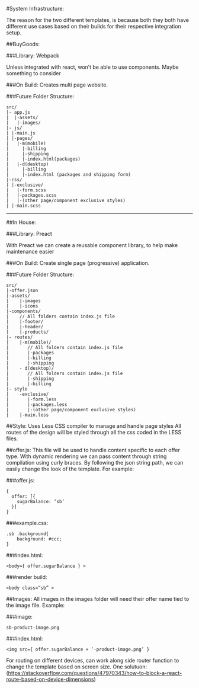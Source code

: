 #System Infrastructure:

The reason for the two different templates, is because both they both have different use cases based on their builds for their respective integration setup.

##BuyGoods:

###Library:
Webpack

Unless integrated with react, won’t be able to use components. Maybe something to consider

###On Build:
Creates multi page website.

###Future Folder Structure:
```
src/
|- app.js
|  |-assets/
|   |-images/
|- js/
| |-main.js
| |-pages/
|   |-m(mobile)
|     |-billing
|     |-shipping
|     |-index.html(packages)  
|   |-d(desktop)
|     |-billing
|     |-index.html (packages and shipping form)
|-css/
| |-exclusive/
|   |-form.scss
|   |-packages.scss
|   |-(other page/component exclusive styles)
| |-main.scss
```        

______________________________

##In House:

###Library:
Preact

With Preact we can create a reusable component library, to help make maintenance easier

###On Build:
Create single page (progressive) application.

###Future Folder Structure:
```
src/
|-offer.json
|-assets/
|    |-images
|    |-icons
|-components/
|    // All folders contain index.js file
|    |-footer/
|    |-header/
|    |-products/
|- routes/
|    |-m(mobile)/
|       // All folders contain index.js file  
|       |-packages
|       |-billing
|       |-shipping
|    - d(desktop)/
|       // All folders contain index.js file  
|       |-shipping
|       |-billing
|- style
|    -exclusive/
|       |-form.less
|       |-packages.less
|       |-(other page/component exclusive styles)
|    |-main.less
```

##Style:
Uses Less CSS compiler to manage and handle page styles
All routes of the design will be styled through all the css coded in the LESS files.

##offer.js:
This file will be used to handle content specific to each offer type. With dynamic rendering we can pass content through string compilation using curly braces. By following the json string path, we can easily change the look of the template. For example:


###offer.js:
```
{
  offer: [{
    sugarBalance: ‘sb’
  }]
}
```

###example.css:
```
.sb .background{
    background: #ccc;
}
```

###index.html:
```
<body={ offer.sugarBalance } >
```

###render build:
```
<body class=“sb” >
```

##Images:
All images in the images folder will need their offer name tied to the image file. Example:

###image:
```
sb-product-image.png
```

###index.html:
```
<img src={ offer.sugarBalance + ‘-product-image.png’ }
```

For routing on different devices, can work along side router function to change the template based on screen size.
One solutuon: (https://stackoverflow.com/questions/47970343/how-to-block-a-react-route-based-on-device-dimensions)
